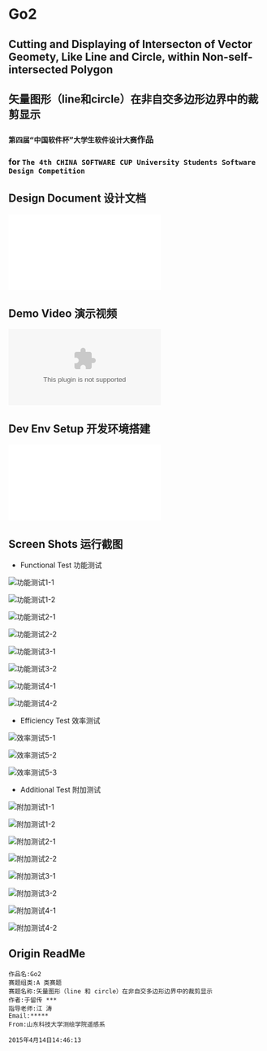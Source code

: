 # Go2

## Cutting and Displaying of Intersecton of Vector Geomety, Like Line and Circle, within Non-self-intersected Polygon

## 矢量图形（line和circle）在非自交多边形边界中的裁剪显示

### `第四届“中国软件杯”大学生软件设计大赛`作品

### for `The 4th CHINA SOFTWARE CUP University Students Software Design Competition`

## Design Document 设计文档

![](doc/Go2DesignGuide.pdf)

## Demo Video 演示视频

![](demo/Go2.swf)

## Dev Env Setup 开发环境搭建

![](env/QtDevGuide.pdf)

## Screen Shots 运行截图

* Functional Test 功能测试

![功能测试1-1](test/功能测试1-1.jpg)

![功能测试1-2](test/功能测试1-2.jpg)

![功能测试2-1](test/功能测试2-1.jpg)

![功能测试2-2](test/功能测试2-2.jpg)

![功能测试3-1](test/功能测试3-1.jpg)

![功能测试3-2](test/功能测试3-2.jpg)

![功能测试4-1](test/功能测试4-1.jpg)

![功能测试4-2](test/功能测试4-2.jpg)

* Efficiency Test 效率测试

![效率测试5-1](test/效率测试5-1.jpg)

![效率测试5-2](test/效率测试5-2.jpg)

![效率测试5-3](test/效率测试5-3.jpg)

* Additional Test 附加测试

![附加测试1-1](test/附加测试/附加测试1-1.jpg)

![附加测试1-2](test/附加测试/附加测试1-2.jpg)

![附加测试2-1](test/附加测试/附加测试2-1.jpg)

![附加测试2-2](test/附加测试/附加测试2-2.jpg)

![附加测试3-1](test/附加测试/附加测试3-1.jpg)

![附加测试3-2](test/附加测试/附加测试3-2.jpg)

![附加测试4-1](test/附加测试/附加测试4-1.jpg)

![附加测试4-2](test/附加测试/附加测试4-2.jpg)

## Origin ReadMe

```
作品名:Go2 
赛题组类:A 类赛题 
赛题名称:矢量图形（line 和 circle）在非自交多边形边界中的裁剪显示 
作者:于留传 *** 
指导老师:江 涛 
Email:***** 
From:山东科技大学测绘学院遥感系

2015年4月14日14:46:13
```